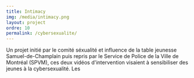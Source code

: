 ```yaml
---
title: Intimacy
img: /media/intimacy.png
layout: project
ordre: 10
permalink: /cybersexualite/
---
```

Un projet initié par le comité séxualité et influence de la table jeunesse Samuel-de-Champlain puis repris par le Service de Police de la Ville de Montréal (SPVM), ces deux vidéos d'intervention visaient à sensibiliser des jeunes à la cybersexualité. Les
